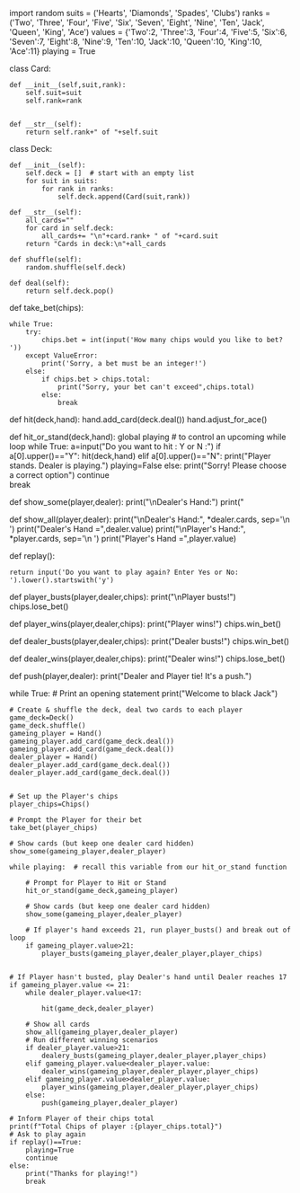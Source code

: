 import random
suits = ('Hearts', 'Diamonds', 'Spades', 'Clubs')
ranks = ('Two', 'Three', 'Four', 'Five', 'Six', 'Seven', 'Eight', 'Nine', 'Ten', 'Jack', 'Queen', 'King', 'Ace')
values = {'Two':2, 'Three':3, 'Four':4, 'Five':5, 'Six':6, 'Seven':7, 'Eight':8, 'Nine':9, 'Ten':10, 'Jack':10,
         'Queen':10, 'King':10, 'Ace':11}
playing = True

class Card:
    
    def __init__(self,suit,rank):
        self.suit=suit
        self.rank=rank
        
    
    def __str__(self):
        return self.rank+" of "+self.suit

class Deck:
    
    def __init__(self):
        self.deck = []  # start with an empty list
        for suit in suits:
            for rank in ranks:
                self.deck.append(Card(suit,rank))
    
    def __str__(self):
        all_cards=""
        for card in self.deck:
            all_cards+= "\n"+card.rank+ " of "+card.suit
        return "Cards in deck:\n"+all_cards
    
    def shuffle(self):
        random.shuffle(self.deck)
        
    def deal(self):
        return self.deck.pop()
        
 def take_bet(chips):
    
    while True:
        try:
            chips.bet = int(input('How many chips would you like to bet? '))
        except ValueError:
            print('Sorry, a bet must be an integer!')
        else:
            if chips.bet > chips.total:
                print("Sorry, your bet can't exceed",chips.total)
            else:
                break 
                
 def hit(deck,hand):
    hand.add_card(deck.deal())
    hand.adjust_for_ace()
   
 def hit_or_stand(deck,hand):
    global playing # to control an upcoming while loop
    while True:
        a=input("Do you want to hit : Y or N :")
        if a[0].upper()=="Y":
            hit(deck,hand)
        elif a[0].upper()=="N":
            print("Player stands. Dealer is playing.")
            playing=False
        else:
            print("Sorry! Please choose a correct option")
            continue  
        break
        
def show_some(player,dealer):
    print("\nDealer's Hand:")
    print(" <card hidden>")
    print('',dealer.cards[1])  
    print("\nPlayer's Hand:", *player.cards, sep='\n ')
    
def show_all(player,dealer):
    print("\nDealer's Hand:", *dealer.cards, sep='\n ')
    print("Dealer's Hand =",dealer.value)
    print("\nPlayer's Hand:", *player.cards, sep='\n ')
    print("Player's Hand =",player.value)
    
def replay():
    
    return input('Do you want to play again? Enter Yes or No: ').lower().startswith('y')
    
def player_busts(player,dealer,chips):
    print("\nPlayer busts!")
    chips.lose_bet()

def player_wins(player,dealer,chips):
    print("Player wins!")
    chips.win_bet()

def dealer_busts(player,dealer,chips):
    print("Dealer busts!")
    chips.win_bet()
    
def dealer_wins(player,dealer,chips):
    print("Dealer wins!")
    chips.lose_bet()
    
def push(player,dealer):
    print("Dealer and Player tie! It's a push.")
    
while True:
    # Print an opening statement
    print("Welcome to black Jack")
    
    # Create & shuffle the deck, deal two cards to each player
    game_deck=Deck()
    game_deck.shuffle()
    gameing_player = Hand()
    gameing_player.add_card(game_deck.deal())
    gameing_player.add_card(game_deck.deal())
    dealer_player = Hand()
    dealer_player.add_card(game_deck.deal())
    dealer_player.add_card(game_deck.deal())
    
        
    # Set up the Player's chips
    player_chips=Chips()
    
    # Prompt the Player for their bet
    take_bet(player_chips)
    
    # Show cards (but keep one dealer card hidden)
    show_some(gameing_player,dealer_player)
    
    while playing:  # recall this variable from our hit_or_stand function
        
        # Prompt for Player to Hit or Stand
        hit_or_stand(game_deck,gameing_player)
        
        # Show cards (but keep one dealer card hidden)
        show_some(gameing_player,dealer_player)
        
        # If player's hand exceeds 21, run player_busts() and break out of loop
        if gameing_player.value>21:
            player_busts(gameing_player,dealer_player,player_chips)
            

    # If Player hasn't busted, play Dealer's hand until Dealer reaches 17
    if gameing_player.value <= 21:
        while dealer_player.value<17:
        
            hit(game_deck,dealer_player)
        
        # Show all cards
        show_all(gameing_player,dealer_player)
        # Run different winning scenarios
        if dealer_player.value>21:
            dealery_busts(gameing_player,dealer_player,player_chips)
        elif gameing_player.value<dealer_player.value:
            dealer_wins(gameing_player,dealer_player,player_chips)
        elif gameing_player.value>dealer_player.value:
            player_wins(gameing_player,dealer_player,player_chips)
        else:
            push(gameing_player,dealer_player)   
    
    # Inform Player of their chips total 
    print(f"Total Chips of player :{player_chips.total}")
    # Ask to play again
    if replay()==True:
        playing=True
        continue
    else:
        print("Thanks for playing!")
        break

